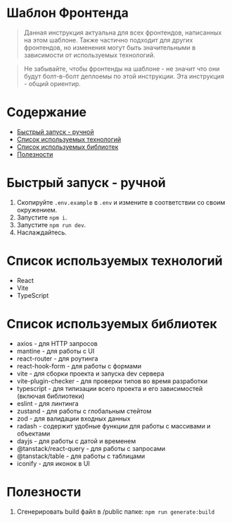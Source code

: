 # Шаблон Фронтенда

> Данная инструкция актуальна для всех фронтендов, написанных на этом шаблоне. Также частично подходит для других фронтендов, но изменения могут быть значительными в зависимости от используемых технологий.

> Не забывайте, чтобы фронтенды на шаблоне - не значит что они будут болт-в-болт деплоемы по этой инструкции. Эта инструкция - общий ориентир.

# Содержание

- [Быстрый запуск - ручной](#1)
- [Список используемых технологий](#2)
- [Список используемых библиотек](#3)
- [Полезности](#4)

# <a name="1">Быстрый запуск - ручной</a>

1. Скопируйте `.env.example` в `.env` и измените в соответствии со своим окружением.
2. Запустите `npm i`.
3. Запустите `npm run dev`.
4. Наслаждайтесь.

# <a name="2">Список используемых технологий</a>

- React
- Vite
- TypeScript

# <a name="3">Список используемых библиотек</a>

- axios - для HTTP запросов
- mantine - для работы с UI
- react-router - для роутинга
- react-hook-form - для работы с формами
- vite - для сборки проекта и запуска dev сервера
- vite-plugin-checker - для проверки типов во время разработки
- typescript - для типизации всего проекта и его зависимостей (включая библиотеки)
- eslint - для линтинга
- zustand - для работы с глобальным стейтом
- zod - для валидации входных данных
- radash - содержит удобные функции для работы с массивами и объектами
- dayjs - для работы с датой и временем
- @tanstack/react-query - для работы с запросами
- @tanstack/table - для работы с таблицами
- iconify - для иконок в UI

# <a name="4">Полезности</a>

1. Сгенерировать build файл в /public папке: `npm run generate:build`
